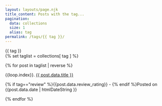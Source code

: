 ```yaml
---
layout: layouts/page.njk
title_content: Posts with the tag...
pagination:
  data: collections
  size: 1
  alias: tag
permalink: /tags/{{ tag }}/
---
```


<div><span class="ft-size-normal tagpill">{{ tag }}</span></div>


<div class="grid_posts">
{% set taglist = collections[ tag ] %}

{% for post in taglist | reverse %}

<div class="fix-children grid_post_container grid_post_taglist summary_text">
<p class=" undecorate_link">{{loop.index}}. <a class="main_link" href="{{ post.url | url }}">{{ post.data.title }}</a><br>
<p class="ft-size-small">{% if tag=="review" %}{{post.data.review_rating}} - {% endif %}Posted on {{post.data.date | htmlDateString }}</p>

</div>
{% endfor %}
  
</div>